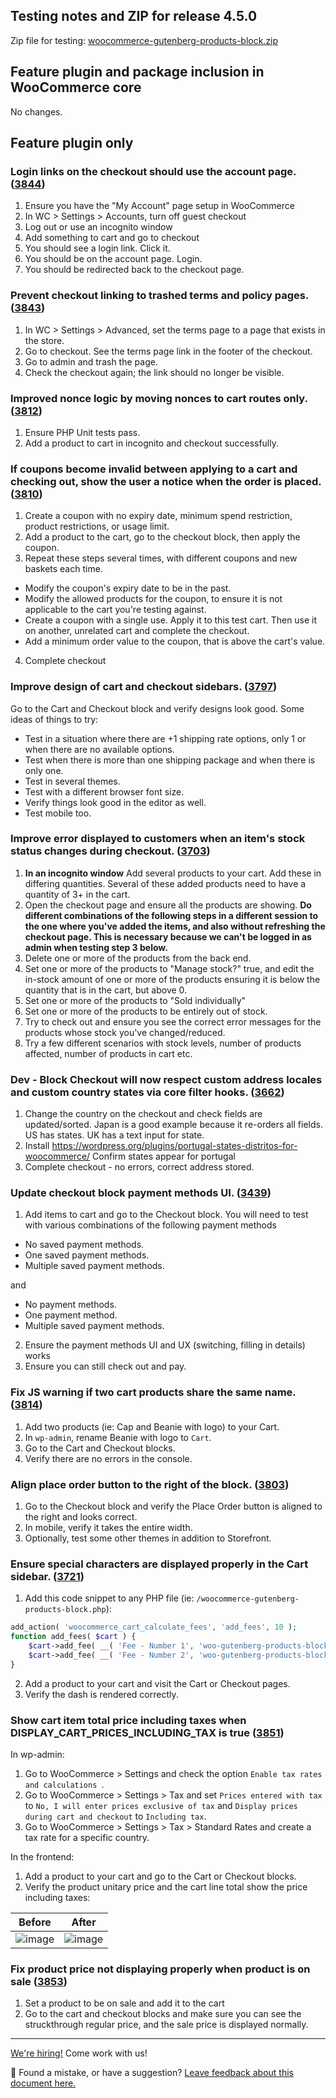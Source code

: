 ## Testing notes and ZIP for release 4.5.0

Zip file for testing: [woocommerce-gutenberg-products-block.zip](https://github.com/woocommerce/woocommerce-gutenberg-products-block/files/5988965/woocommerce-gutenberg-products-block.zip)

## Feature plugin and package inclusion in WooCommerce core

No changes.

## Feature plugin only

### Login links on the checkout should use the account page. ([3844](https://github.com/woocommerce/woocommerce-gutenberg-products-block/pull/3844))

1. Ensure you have the "My Account" page setup in WooCommerce
2. In WC > Settings > Accounts, turn off guest checkout
3. Log out or use an incognito window
4. Add something to cart and go to checkout
5. You should see a login link. Click it.
6. You should be on the account page. Login.
7. You should be redirected back to the checkout page.

### Prevent checkout linking to trashed terms and policy pages. ([3843](https://github.com/woocommerce/woocommerce-gutenberg-products-block/pull/3843))

1. In WC > Settings > Advanced, set the terms page to a page that exists in the store.
2. Go to checkout. See the terms page link in the footer of the checkout.
3. Go to admin and trash the page.
4. Check the checkout again; the link should no longer be visible.

### Improved nonce logic by moving nonces to cart routes only. ([3812](https://github.com/woocommerce/woocommerce-gutenberg-products-block/pull/3812))

1. Ensure PHP Unit tests pass.
2. Add a product to cart in incognito and checkout successfully.

### If coupons become invalid between applying to a cart and checking out, show the user a notice when the order is placed. ([3810](https://github.com/woocommerce/woocommerce-gutenberg-products-block/pull/3810))

1. Create a coupon with no expiry date, minimum spend restriction, product restrictions, or usage limit.
2. Add a product to the cart, go to the checkout block, then apply the coupon.
3. Repeat these steps several times, with different coupons and new baskets each time.
  - Modify the coupon's expiry date to be in the past.
  - Modify the allowed products for the coupon, to ensure it is not applicable to the cart you're testing against.
  - Create a coupon with a single use. Apply it to this test cart. Then use it on another, unrelated cart and complete the checkout.
  - Add a minimum order value to the coupon, that is above the cart's value.
4. Complete checkout

### Improve design of cart and checkout sidebars. ([3797](https://github.com/woocommerce/woocommerce-gutenberg-products-block/pull/3797))

Go to the Cart and Checkout block and verify designs look good. Some ideas of things to try:
* Test in a situation where there are +1 shipping rate options, only 1 or when there are no available options.
* Test when there is more than one shipping package and when there is only one.
* Test in several themes.
* Test with a different browser font size.
* Verify things look good in the editor as well.
* Test mobile too.

### Improve error displayed to customers when an item's stock status changes during checkout. ([3703](https://github.com/woocommerce/woocommerce-gutenberg-products-block/pull/3703))

1. **In an incognito window** Add several products to your cart. Add these in differing quantities. Several of these added products need to have a quantity of 3+ in the cart.
2. Open the checkout page and ensure all the products are showing. **Do different combinations of the following steps in a different session to the one where you've added the items, and also without refreshing the checkout page. This is necessary because we can't be logged in as admin when testing step 3 below.**
3. Delete one or more of the products from the back end.
4. Set one or more of the products to "Manage stock?" true, and edit the in-stock amount of one or more of the products ensuring it is below the quantity that is in the cart, but above 0.
5. Set one or more of the products to "Sold individually"
6. Set one or more of the products to be entirely out of stock.
7. Try to check out and ensure you see the correct error messages for the products whose stock you've changed/reduced.
8. Try a few different scenarios with stock levels, number of products affected, number of products in cart etc.

### Dev - Block Checkout will now respect custom address locales and custom country states via core filter hooks. ([3662](https://github.com/woocommerce/woocommerce-gutenberg-products-block/pull/3662))

1. Change the country on the checkout and check fields are updated/sorted. Japan is a good example because it re-orders all fields. US has states. UK has a text input for state.
2. Install https://wordpress.org/plugins/portugal-states-distritos-for-woocommerce/ Confirm states appear for portugal
3. Complete checkout - no errors, correct address stored.

### Update checkout block payment methods UI. ([3439](https://github.com/woocommerce/woocommerce-gutenberg-products-block/pull/3439))

1. Add items to cart and go to the Checkout block. You will need to test with various combinations of the following payment methods

- No saved payment methods.
- One saved payment methods.
- Multiple saved payment methods.

and

- No payment methods.
- One payment method.
- Multiple saved payment methods.

2. Ensure the payment methods UI and UX (switching, filling in details) works
3. Ensure you can still check out and pay.

### Fix JS warning if two cart products share the same name. ([3814](https://github.com/woocommerce/woocommerce-gutenberg-products-block/pull/3814))

1. Add two products (ie: Cap and Beanie with logo) to your Cart.
2. In `wp-admin`, rename Beanie with logo to `Cart`.
3. Go to the Cart and Checkout blocks.
4. Verify there are no errors in the console.

### Align place order button to the right of the block. ([3803](https://github.com/woocommerce/woocommerce-gutenberg-products-block/pull/3803))

1. Go to the Checkout block and verify the Place Order button is aligned to the right and looks correct.
2. In mobile, verify it takes the entire width.
3. Optionally, test some other themes in addition to Storefront.

### Ensure special characters are displayed properly in the Cart sidebar. ([3721](https://github.com/woocommerce/woocommerce-gutenberg-products-block/pull/3721))
1. Add this code snippet to any PHP file (ie: `/woocommerce-gutenberg-products-block.php`):
```PHP
add_action( 'woocommerce_cart_calculate_fees', 'add_fees', 10 );
function add_fees( $cart ) {
	$cart->add_fee( __( 'Fee - Number 1', 'woo-gutenberg-products-block' ), 100, true );
	$cart->add_fee( __( 'Fee - Number 2', 'woo-gutenberg-products-block' ), 100, true );
}
```
2. Add a product to your cart and visit the Cart or Checkout pages.
3. Verify the dash is rendered correctly.

### Show cart item total price including taxes when DISPLAY_CART_PRICES_INCLUDING_TAX is true ([3851](https://github.com/woocommerce/woocommerce-gutenberg-products-block/pull/3851))
In wp-admin:
1. Go to WooCommerce > Settings and check the option `Enable tax rates and calculations `.
2. Go to WooCommerce > Settings > Tax and set `Prices entered with tax` to `No, I will enter prices exclusive of tax` and `Display prices during cart and checkout` to `Including tax`.
3. Go to WooCommerce > Settings > Tax > Standard Rates and create a tax rate for a specific country.

In the frontend:
1. Add a product to your cart and go to the Cart or Checkout blocks.
2. Verify the product unitary price and the cart line total show the price including taxes:

| Before | After |
| --- | --- |
| ![image](https://user-images.githubusercontent.com/3616980/108037796-5ddb4f80-703a-11eb-9656-cac05a57b8c5.png) | ![image](https://user-images.githubusercontent.com/3616980/108038392-10abad80-703b-11eb-8c96-52e1c0f2341f.png) |

### Fix product price not displaying properly when product is on sale ([3853](https://github.com/woocommerce/woocommerce-gutenberg-products-block/pull/3853))

1. Set a product to be on sale and add it to the cart
2. Go to the cart and checkout blocks and make sure you can see the struckthrough regular price, and the sale price is displayed normally.

<!-- FEEDBACK -->
---

[We're hiring!](https://woocommerce.com/careers/) Come work with us!

🐞 Found a mistake, or have a suggestion? [Leave feedback about this document here.](https://github.com/woocommerce/woocommerce-gutenberg-products-block/issues/new?assignees=&labels=type%3A+documentation&template=--doc-feedback.md&title=Feedback%20on%20./docs/testing/releases/450.md)
<!-- /FEEDBACK -->

